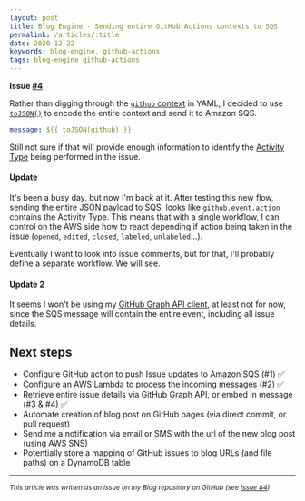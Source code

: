 ```yaml
---
layout: post
title: Blog Engine - Sending entire GitHub Actions contexts to SQS
permalink: /articles/:title
date: 2020-12-22
keywords: blog-engine, github-actions
tags: blog-engine github-actions
---
```


<span class="issue-number"><b>Issue <a target="_blank" href="https://github.com/eneko/Blog/issues/4">#4</a></b></span>

Rather than digging through the [`github` context](https://docs.github.com/en/free-pro-team@latest/actions/reference/context-and-expression-syntax-for-github-actions#github-context) in YAML, I decided to use [`toJSON()`](https://docs.github.com/en/free-pro-team@latest/actions/reference/context-and-expression-syntax-for-github-actions#tojson) to encode the entire context and send it to Amazon SQS.

```yaml
message: ${{ toJSON(github) }}
```

Still not sure if that will provide enough information to identify the [Activity Type](https://docs.github.com/en/free-pro-team@latest/actions/reference/events-that-trigger-workflows#issues) being performed in the issue.

#### Update
It's been a busy day, but now I'm back at it. After testing this new flow, sending the entire JSON payload to SQS, looks like `github.event.action` contains the Activity Type. This means that with a single workflow, I can control on the AWS side how to react depending if action being taken in the issue (`opened`, `edited`, `closed`, `labeled`, `unlabeled`...).

Eventually I want to look into issue comments, but for that, I'll probably define a separate workflow. We will see.

#### Update 2
It seems I won't be using my [GitHub Graph API client](https://github.com/eneko/github), at least not for now, since the SQS message will contain the entire event, including all issue details.

## Next steps

- Configure GitHub action to push Issue updates to Amazon SQS (#1) ✅
- Configure an AWS Lambda to process the incoming messages (#2) ✅
- Retrieve entire issue details via GitHub Graph API, or embed in message (#3 & #4) ✅
- Automate creation of blog post on GitHub pages (via direct commit, or pull request)
- Send me a notification via email or SMS with the url of the new blog post (using AWS SNS)
- Potentially store a mapping of GitHub issues to blog URLs (and file paths) on a DynamoDB table

---

<i><small>This article was written as an issue on my Blog repository on GitHub (see <a target="_blank" href="https://github.com/eneko/Blog/issues/4">Issue #4</a>)</small></i>